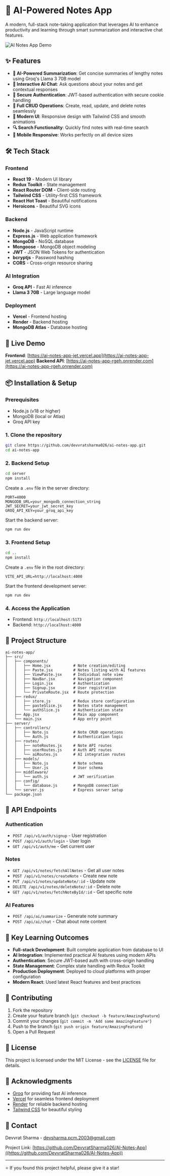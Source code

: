 # 🤖 AI-Powered Notes App

A modern, full-stack note-taking application that leverages AI to enhance productivity and learning through smart summarization and interactive chat features.

![AI Notes App Demo]([https://via.placeholder.com/800x400/1a1a1a/00c6fb?text=AI+Notes+App+Demo](https://ai-notes-app-jet.vercel.app/))

## ✨ Features

- **🧠 AI-Powered Summarization**: Get concise summaries of lengthy notes using Groq's Llama 3 70B model
- **💬 Interactive AI Chat**: Ask questions about your notes and get contextual responses
- **🔐 Secure Authentication**: JWT-based authentication with secure cookie handling
- **📝 Full CRUD Operations**: Create, read, update, and delete notes seamlessly
- **🎨 Modern UI**: Responsive design with Tailwind CSS and smooth animations
- **🔍 Search Functionality**: Quickly find notes with real-time search
- **📱 Mobile Responsive**: Works perfectly on all device sizes

## 🛠️ Tech Stack

### Frontend
- **React 19** - Modern UI library
- **Redux Toolkit** - State management
- **React Router DOM** - Client-side routing
- **Tailwind CSS** - Utility-first CSS framework
- **React Hot Toast** - Beautiful notifications
- **Heroicons** - Beautiful SVG icons

### Backend
- **Node.js** - JavaScript runtime
- **Express.js** - Web application framework
- **MongoDB** - NoSQL database
- **Mongoose** - MongoDB object modeling
- **JWT** - JSON Web Tokens for authentication
- **bcryptjs** - Password hashing
- **CORS** - Cross-origin resource sharing

### AI Integration
- **Groq API** - Fast AI inference
- **Llama 3 70B** - Large language model

### Deployment
- **Vercel** - Frontend hosting
- **Render** - Backend hosting
- **MongoDB Atlas** - Database hosting

## 🚀 Live Demo

**Frontend**: [https://ai-notes-app-jet.vercel.app](https://ai-notes-app-jet.vercel.app)
**Backend API**: [https://ai-notes-app-rgeh.onrender.com](https://ai-notes-app-rgeh.onrender.com)

## 📦 Installation & Setup

### Prerequisites
- Node.js (v18 or higher)
- MongoDB (local or Atlas)
- Groq API key

### 1. Clone the repository
```bash
git clone https://github.com/devvratsharma026/ai-notes-app.git
cd ai-notes-app
```

### 2. Backend Setup
```bash
cd server
npm install
```

Create a `.env` file in the server directory:
```env
PORT=4000
MONGODB_URL=your_mongodb_connection_string
JWT_SECRET=your_jwt_secret_key
GROQ_API_KEY=your_groq_api_key
```

Start the backend server:
```bash
npm run dev
```

### 3. Frontend Setup
```bash
cd ..
npm install
```

Create a `.env` file in the root directory:
```env
VITE_API_URL=http://localhost:4000
```

Start the frontend development server:
```bash
npm run dev
```

### 4. Access the Application
- Frontend: `http://localhost:5173`
- Backend: `http://localhost:4000`

## 📁 Project Structure

```
ai-notes-app/
├── src/
│   ├── components/
│   │   ├── Home.jsx          # Note creation/editing
│   │   ├── Paste.jsx         # Notes listing with AI features
│   │   ├── ViewPaste.jsx     # Individual note view
│   │   ├── NavBar.jsx        # Navigation component
│   │   ├── Login.jsx         # Authentication
│   │   ├── Signup.jsx        # User registration
│   │   └── PrivateRoute.jsx  # Route protection
│   ├── redux/
│   │   ├── store.js          # Redux store configuration
│   │   ├── pasteSlice.js     # Notes state management
│   │   └── authSlice.js      # Authentication state
│   ├── App.jsx               # Main app component
│   └── main.jsx              # App entry point
├── server/
│   ├── controllers/
│   │   ├── Note.js           # Note CRUD operations
│   │   └── Auth.js           # Authentication logic
│   ├── routes/
│   │   ├── noteRoutes.js     # Note API routes
│   │   ├── userRoutes.js     # Auth API routes
│   │   └── aiRoutes.js       # AI integration routes
│   ├── models/
│   │   ├── Note.js           # Note schema
│   │   └── User.js           # User schema
│   ├── middleware/
│   │   └── auth.js           # JWT verification
│   ├── config/
│   │   └── database.js       # MongoDB connection
│   └── server.js             # Express server setup
└── package.json
```

## 🔧 API Endpoints

### Authentication
- `POST /api/v1/auth/signup` - User registration
- `POST /api/v1/auth/login` - User login
- `GET /api/v1/auth/me` - Get current user

### Notes
- `GET /api/v1/notes/fetchAllNotes` - Get all user notes
- `POST /api/v1/notes/createNote` - Create new note
- `PUT /api/v1/notes/updateNote/:id` - Update note
- `DELETE /api/v1/notes/deleteNote/:id` - Delete note
- `GET /api/v1/notes/fetchNoteById/:id` - Get specific note

### AI Features
- `POST /api/ai/summarize` - Generate note summary
- `POST /api/ai/chat` - Chat about note content

## 🎯 Key Learning Outcomes

- **Full-stack Development**: Built complete application from database to UI
- **AI Integration**: Implemented practical AI features using modern APIs
- **Authentication**: Secure JWT-based auth with cross-origin handling
- **State Management**: Complex state handling with Redux Toolkit
- **Production Deployment**: Deployed to cloud platforms with proper configuration
- **Modern React**: Used latest React features and best practices

## 🤝 Contributing

1. Fork the repository
2. Create your feature branch (`git checkout -b feature/AmazingFeature`)
3. Commit your changes (`git commit -m 'Add some AmazingFeature'`)
4. Push to the branch (`git push origin feature/AmazingFeature`)
5. Open a Pull Request

## 📝 License

This project is licensed under the MIT License - see the [LICENSE](LICENSE) file for details.

## 🙏 Acknowledgments

- [Groq](https://groq.com/) for providing fast AI inference
- [Vercel](https://vercel.com/) for seamless frontend deployment
- [Render](https://render.com/) for reliable backend hosting
- [Tailwind CSS](https://tailwindcss.com/) for beautiful styling

## 📧 Contact

Devvrat Sharma - [devsharma.pcm.2003@gmail.com](mailto:devsharma.pcm.2003@gmail.com)

Project Link: [https://github.com/DevvratSharma026/AI-Notes-App]((https://github.com/DevvratSharma026/AI-Notes-App))

---

⭐ If you found this project helpful, please give it a star!
